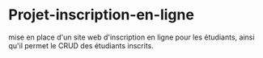 # Projet-inscription-en-ligne
mise en place d'un site web d'inscription en ligne pour les étudiants, ainsi qu'il permet le CRUD des étudiants inscrits.
